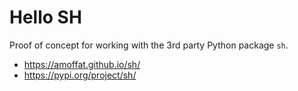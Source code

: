 # Hello SH
Proof of concept for working with the 3rd party Python package `sh`.

- https://amoffat.github.io/sh/
- https://pypi.org/project/sh/
